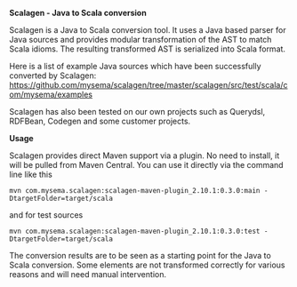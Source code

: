 **Scalagen - Java to Scala conversion**

Scalagen is a Java to Scala conversion tool. It uses a Java based parser for Java sources and provides modular 
transformation of the AST to match Scala idioms. The resulting transformed AST is serialized into Scala format.

Here is a list of example Java sources which have been successfully converted by Scalagen:
https://github.com/mysema/scalagen/tree/master/scalagen/src/test/scala/com/mysema/examples

Scalagen has also been tested on our own projects such as Querydsl, RDFBean, Codegen and some customer projects.

**Usage**

Scalagen provides direct Maven support via a plugin. No need to install, it will be pulled from Maven Central.
You can use it directly via the command line like this

    mvn com.mysema.scalagen:scalagen-maven-plugin_2.10.1:0.3.0:main -DtargetFolder=target/scala
    
and for test sources

    mvn com.mysema.scalagen:scalagen-maven-plugin_2.10.1:0.3.0:test -DtargetFolder=target/scala

The conversion results are to be seen as a starting point for the Java to Scala conversion. 
Some elements are not transformed correctly for various reasons and will need manual intervention.
